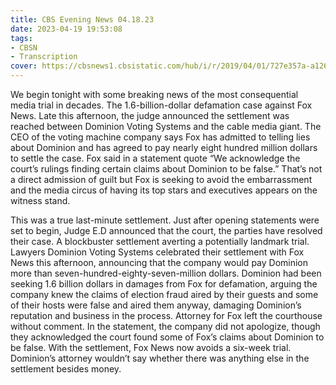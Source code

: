 ```yaml
---
title: CBS Evening News 04.18.23
date: 2023-04-19 19:53:08
tags:
- CBSN
- Transcription
cover: https://cbsnews1.cbsistatic.com/hub/i/r/2019/04/01/727e357a-a126-4138-a2c5-4d3222669d57/thumbnail/640x360/3ff2761028dc5c65cc4f07acd54bcd5c/cbsn2-logo-1920x1080.jpg
---
```

We begin tonight with some breaking news of the most consequential media trial in decades. The 1.6-billion-dollar defamation case against Fox News. Late this afternoon, the judge announced the settlement was reached between Dominion Voting Systems and the cable media giant. The CEO of the voting machine company says Fox has admitted to telling lies about Dominion and has agreed to pay nearly eight hundred million dollars to settle the case. Fox said in a statement quote “We acknowledge the court’s rulings finding certain claims about Dominion to be false.” That’s not a direct admission of guilt but Fox is seeking to avoid the embarrassment and the media circus of having its top stars and executives appears on the witness stand. 

This was a true last-minute settlement. Just after opening statements were set to begin, Judge E.D announced that the court, the parties have resolved their case. A blockbuster settlement averting a potentially landmark trial. Lawyers Dominion Voting Systems celebrated their settlement with Fox News this afternoon, announcing that the company would pay Dominion more than seven-hundred-eighty-seven-million dollars. Dominion had been seeking 1.6 billion dollars in damages from Fox for defamation, arguing the company knew the claims of election fraud aired by their guests and some of their hosts were false and aired them anyway, damaging Dominion’s reputation and business in the process. Attorney for Fox left the courthouse without comment. In the statement, the company did not apologize, though they acknowledged the court found some of Fox’s claims about Dominion to be false. With the settlement, Fox News now avoids a six-week trial. Dominion’s attorney wouldn’t say whether there was anything else in the settlement besides money. 

